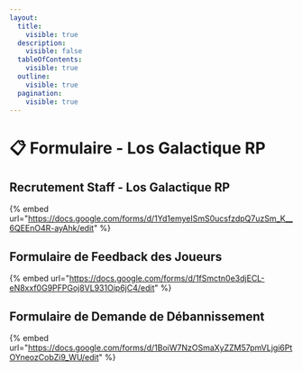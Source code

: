 ```yaml
---
layout:
  title:
    visible: true
  description:
    visible: false
  tableOfContents:
    visible: true
  outline:
    visible: true
  pagination:
    visible: true
---
```


# 📋 Formulaire - Los Galactique RP

## Recrutement Staff - Los Galactique RP

{% embed url="https://docs.google.com/forms/d/1Yd1emyeISmS0ucsfzdpQ7uzSm_K__6QEEnO4R-ayAhk/edit" %}

## Formulaire de Feedback des Joueurs

{% embed url="https://docs.google.com/forms/d/1fSmctn0e3djECL-eN8xxf0G9PFPGoj8VL931Oip6jC4/edit" %}

## Formulaire de Demande de Débannissement

{% embed url="https://docs.google.com/forms/d/1BoiW7NzOSmaXyZZM57pmVLjgi6PtOYneozCobZi9_WU/edit" %}
